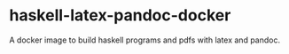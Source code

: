 # haskell-latex-pandoc-docker

A docker image to build haskell programs and pdfs with latex and pandoc.
